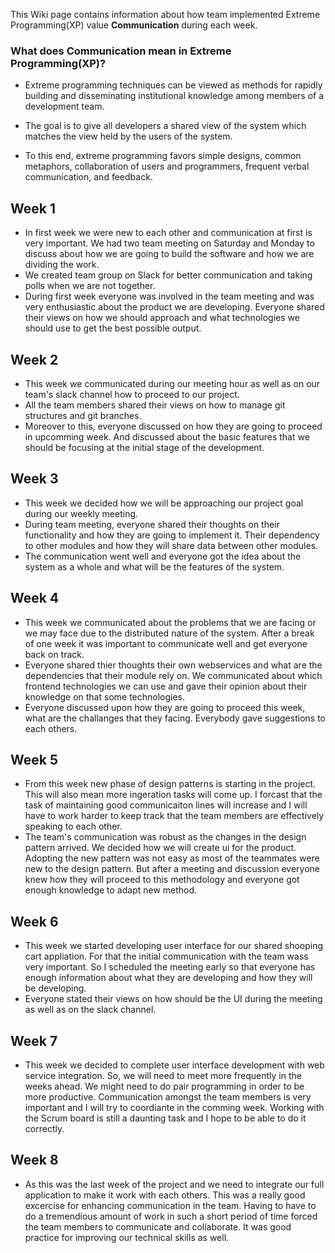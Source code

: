 This Wiki page contains information about how team implemented Extreme Programming(XP) value **Communication** during each week.

### What does Communication mean in Extreme Programming(XP)?

* Extreme programming techniques can be viewed as methods for rapidly building and disseminating institutional knowledge among members of a development team. 

* The goal is to give all developers a shared view of the system which matches the view held by the users of the system.

* To this end, extreme programming favors simple designs, common metaphors, collaboration of users and programmers, frequent verbal communication, and feedback.

## Week 1

* In first week we were new to each other and communication at first is very important. We had two team meeting on Saturday and Monday to discuss about how we are going to build the software and how we are dividing the work. 
* We created team group on Slack for better communication and taking polls when we are not together. 
* During first week everyone was involved in the team meeting and was very enthusiastic about the product we are developing. Everyone shared their views on how we should approach and what technologies we should use to get the best possible output.

## Week 2

* This week we communicated during our meeting hour as well as on our team's slack channel how to proceed to our project.
* All the team members shared their views on how to manage git structures and git branches. 
* Moreover to this, everyone discussed on how they are going to proceed in upcomming week. And discussed about the basic features that we should be focusing at the initial stage of the development.

## Week 3
* This week we decided how we will be approaching our project goal during our weekly meeting.
* During team meeting, everyone shared their thoughts on their functionality and how they are going to implement it. Their dependency to other modules and how they will share data between other modules.
* The communication went well and everyone got the idea about the system as a whole and what will be the features of the system.

## Week 4
* This week we communicated about the problems that we are facing or we may face due to the distributed nature of the system. After a break of one week it was important to communicate well and get everyone back on track.
* Everyone shared thier thoughts their own webservices and what are the dependencies that their module rely on. We communicated about which frontend technologies we can use and gave their opinion about their knowledge on that some technologies.
* Everyone discussed upon how they are going to proceed this week, what are the challanges that they facing. Everybody gave suggestions to each others.

## Week 5
* From this week new phase of design patterns is starting in the project. This will also mean more ingeration tasks will come up. I forcast that the task of maintaining good communicaiton lines will increase and I will have to work harder to keep track that the team members are effectively speaking to each other.
* The team's communication was robust as the changes in the design pattern arrived. We decided how we will create ui for the product. Adopting the new pattern was not easy as most of the teammates were new to the design pattern. But after a meeting and discussion everyone knew how they will proceed to this methodology and everyone got enough knowledge to adapt new method.

## Week 6
* This week we started developing user interface for our shared shooping cart appliation. For that the initial communication with the team wass very important. So I scheduled the meeting early so that everyone has enough information about what they are developing and how they will be developing.
* Everyone stated their views on how should be the UI during the meeting as well as on the slack channel.

## Week 7

* This week we decided to complete user interface development with web service integration. So, we will need to meet more frequently in the weeks ahead. We might need to do pair programming in order to be more productive. Communication amongst the team members is very important and I will try to coordiante in the comming week. Working with the Scrum board is still a daunting task and I hope to be able to do it correctly.

## Week 8

* As this was the last week of the project and we need to integrate our full application to make it work with each others. This was a really good excercise for enhancing communication in the team. Having to have to do a tremendious amount of work in such a short period of time forced the team members to communicate and collaborate. It was good practice for improving our technical skills as well.